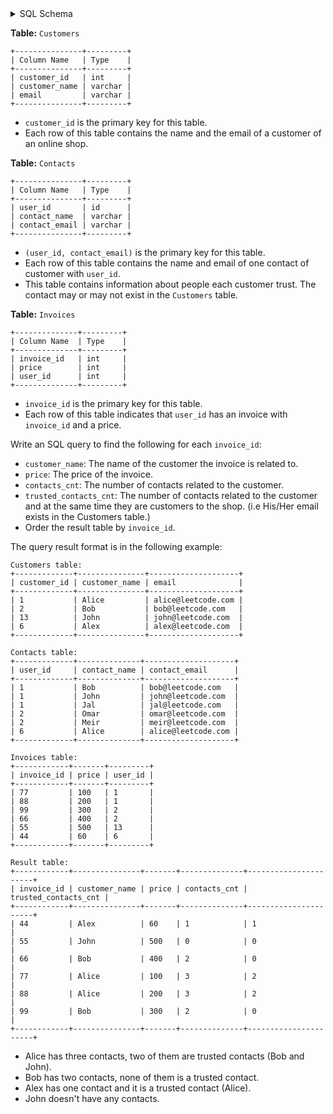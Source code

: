 <details>
<summary> SQL Schema</summary>

```sql
DROP TABLE IF EXISTS Customers;

CREATE TABLE IF NOT EXISTS
  Customers (customer_id int, customer_name varchar(20), email varchar(30));

INSERT INTO
  Customers (customer_id, customer_name, email)
VALUES
  ('1', 'Alice', 'alice@leetcode.com'),
  ('2', 'Bob', 'bob@leetcode.com'),
  ('13', 'John', 'john@leetcode.com'),
  ('6', 'Alex', 'alex@leetcode.com');


DROP TABLE IF EXISTS Contacts;

CREATE TABLE IF NOT EXISTS
  Contacts (user_id int, contact_name varchar(20), contact_email varchar(30));

INSERT INTO
  Contacts (user_id, contact_name, contact_email)
VALUES
  ('1', 'Bob', 'bob@leetcode.com'),
  ('1', 'John', 'john@leetcode.com'),
  ('1', 'Jal', 'jal@leetcode.com'),
  ('2', 'Omar', 'omar@leetcode.com'),
  ('2', 'Meir', 'meir@leetcode.com'),
  ('6', 'Alice', 'alice@leetcode.com');


DROP TABLE IF EXISTS Invoices;

CREATE TABLE IF NOT EXISTS
  Invoices (invoice_id int, price int, user_id int);

INSERT INTO
  Invoices (invoice_id, price, user_id)
VALUES
  ('77', '100', '1'),
  ('88', '200', '1'),
  ('99', '300', '2'),
  ('66', '400', '2'),
  ('55', '500', '13'),
  ('44', '60', '6');
```

</details>

**Table:** `Customers`

```
+---------------+---------+
| Column Name   | Type    |
+---------------+---------+
| customer_id   | int     |
| customer_name | varchar |
| email         | varchar |
+---------------+---------+
```

- `customer_id` is the primary key for this table.
- Each row of this table contains the name and the email of a customer of an online shop.

**Table:** `Contacts`

```
+---------------+---------+
| Column Name   | Type    |
+---------------+---------+
| user_id       | id      |
| contact_name  | varchar |
| contact_email | varchar |
+---------------+---------+
```
- `(user_id, contact_email)` is the primary key for this table.
- Each row of this table contains the name and email of one contact of customer with `user_id`.
- This table contains information about people each customer trust. The contact may or may not exist in the `Customers` table.

**Table:** `Invoices`

```
+--------------+---------+
| Column Name  | Type    |
+--------------+---------+
| invoice_id   | int     |
| price        | int     |
| user_id      | int     |
+--------------+---------+
```

- `invoice_id` is the primary key for this table.
- Each row of this table indicates that `user_id` has an invoice with `invoice_id` and a price.

Write an SQL query to find the following for each `invoice_id`:

- `customer_name`: The name of the customer the invoice is related to.
- `price`: The price of the invoice.
- `contacts_cnt`: The number of contacts related to the customer.
- `trusted_contacts_cnt`: The number of contacts related to the customer and at the same time they are customers to the shop. (i.e His/Her email exists in the Customers table.)
- Order the result table by `invoice_id`.

The query result format is in the following example:

```
Customers table:
+-------------+---------------+--------------------+
| customer_id | customer_name | email              |
+-------------+---------------+--------------------+
| 1           | Alice         | alice@leetcode.com |
| 2           | Bob           | bob@leetcode.com   |
| 13          | John          | john@leetcode.com  |
| 6           | Alex          | alex@leetcode.com  |
+-------------+---------------+--------------------+

Contacts table:
+-------------+--------------+--------------------+
| user_id     | contact_name | contact_email      |
+-------------+--------------+--------------------+
| 1           | Bob          | bob@leetcode.com   |
| 1           | John         | john@leetcode.com  |
| 1           | Jal          | jal@leetcode.com   |
| 2           | Omar         | omar@leetcode.com  |
| 2           | Meir         | meir@leetcode.com  |
| 6           | Alice        | alice@leetcode.com |
+-------------+--------------+--------------------+

Invoices table:
+------------+-------+---------+
| invoice_id | price | user_id |
+------------+-------+---------+
| 77         | 100   | 1       |
| 88         | 200   | 1       |
| 99         | 300   | 2       |
| 66         | 400   | 2       |
| 55         | 500   | 13      |
| 44         | 60    | 6       |
+------------+-------+---------+

Result table:
+------------+---------------+-------+--------------+----------------------+
| invoice_id | customer_name | price | contacts_cnt | trusted_contacts_cnt |
+------------+---------------+-------+--------------+----------------------+
| 44         | Alex          | 60    | 1            | 1                    |
| 55         | John          | 500   | 0            | 0                    |
| 66         | Bob           | 400   | 2            | 0                    |
| 77         | Alice         | 100   | 3            | 2                    |
| 88         | Alice         | 200   | 3            | 2                    |
| 99         | Bob           | 300   | 2            | 0                    |
+------------+---------------+-------+--------------+----------------------+
```

- Alice has three contacts, two of them are trusted contacts (Bob and John).
- Bob has two contacts, none of them is a trusted contact.
- Alex has one contact and it is a trusted contact (Alice).
- John doesn't have any contacts.